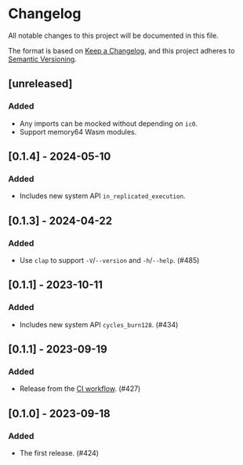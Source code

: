 # Changelog
All notable changes to this project will be documented in this file.

The format is based on [Keep a Changelog](https://keepachangelog.com/en/1.0.0/),
and this project adheres to [Semantic Versioning](https://semver.org/spec/v2.0.0.html).

## [unreleased]

### Added

- Any imports can be mocked without depending on `ic0`.
- Support memory64 Wasm modules.

## [0.1.4] - 2024-05-10

### Added

- Includes new system API `in_replicated_execution`.

## [0.1.3] - 2024-04-22

### Added

- Use `clap` to support `-V`/`--version`  and `-h`/`--help`. (#485)

## [0.1.1] - 2023-10-11

### Added

- Includes new system API `cycles_burn128`. (#434)

## [0.1.1] - 2023-09-19

### Added

- Release from the [CI workflow](../../.github/workflows/release-candid-extractor.yml). (#427)

## [0.1.0] - 2023-09-18

### Added

- The first release. (#424)
